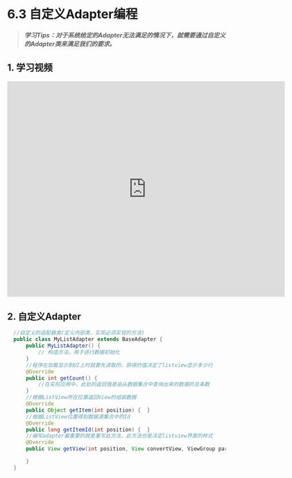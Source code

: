 # 6.3 自定义Adapter编程

>##### 学习Tips：对于系统给定的Adapter无法满足的情况下，就需要通过自定义的Adapter类来满足我们的要求。

## 1. 学习视频

<iframe frameborder="0" width="640" height="498" src="https://v.qq.com/iframe/player.html?vid=j01994majtd&tiny=0&auto=0" allowfullscreen></iframe>

## 2. 自定义Adapter

```Java
  //自定义的适配器类(定义内部类，实现必须实现的方法)
  public class MyListAdapter extends BaseAdapter {
      public MyListAdapter() {
          // 构造方法，用于进行数据初始化
      }
      //程序在加载显示到UI上时就要先读取的，获得的值决定了listview显示多少行
      @Override
      public int getCount() {
          //在实际应用中，此处的返回值是由从数据集合中查询出来的数据的总条数
      }
      //根据ListView所在位置返回View的组装数据
      @Override
      public Object getItem(int position) {  }
      //根据ListView位置得到数据源集合中的Id
      @Override
      public long getItemId(int position) {  }
      //编写adapter最重要的就是重写此方法，此方法也是决定listview界面的样式
      @Override
      public View getView(int position, View convertView, ViewGroup parent) {

      }
  }
```
